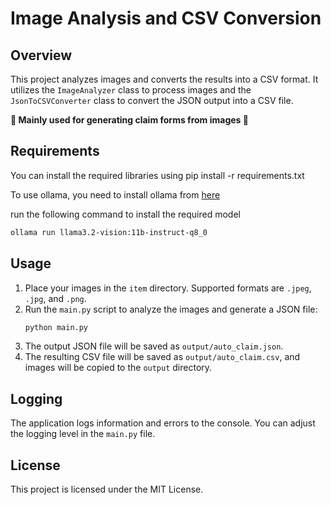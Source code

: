 # Image Analysis and CSV Conversion

## Overview
This project analyzes images and converts the results into a CSV format. It utilizes the `ImageAnalyzer` class to process images and the `JsonToCSVConverter` class to convert the JSON output into a CSV file. 

**🤪 Mainly used for generating claim forms from images 🤪**

## Requirements
You can install the required libraries using pip install -r requirements.txt

To use ollama, you need to install ollama from [here](https://ollama.com/)

run the following command to install the required model
```bash
ollama run llama3.2-vision:11b-instruct-q8_0
```
## Usage
1. Place your images in the `item` directory. Supported formats are `.jpeg`, `.jpg`, and `.png`.
2. Run the `main.py` script to analyze the images and generate a JSON file:
   ```bash
   python main.py
   ```
3. The output JSON file will be saved as `output/auto_claim.json`.
4. The resulting CSV file will be saved as `output/auto_claim.csv`, and images will be copied to the `output` directory.

## Logging
The application logs information and errors to the console. You can adjust the logging level in the `main.py` file.

## License
This project is licensed under the MIT License.
